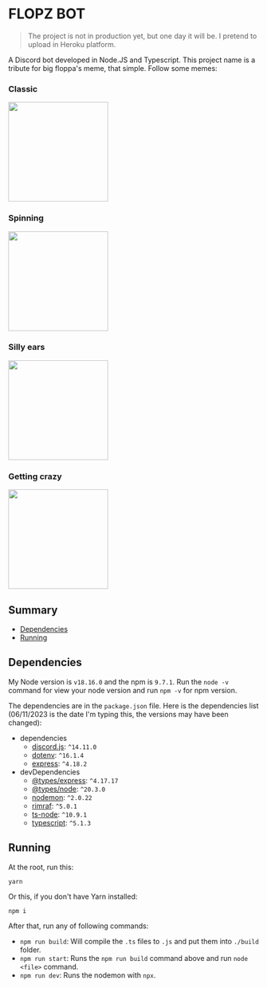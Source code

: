 # FLOPZ BOT
> The project is not in production yet, but one day it will be. I pretend to upload in Heroku platform.

A Discord bot developed in Node.JS and Typescript. This project name is a tribute for big floppa's meme, that simple. Follow some memes:

### Classic
<img style="width: 200px;" src="https://media.tenor.com/7953eR2iLQMAAAAM/nesmog_floppa.gif">

### Spinning
<img style="width: 200px;" src="https://media.tenor.com/0gfterKZTTwAAAAC/floppa2.gif" >

### Silly ears
<img style="width: 200px" src="https://media.tenor.com/RFmgfvXWOsAAAAAS/floppa-big-floppa.gif" >

### Getting crazy
<img style="width: 200px" src="https://media.tenor.com/2rISSeSkAqsAAAAS/flop.gif" >

## Summary

- [Dependencies](#dependencies)
- [Running](#running)

## Dependencies

My Node version is `v18.16.0` and the npm is `9.7.1`. Run the `node -v` command for view your node version and run `npm -v` for npm version.

The dependencies are in the `package.json` file. Here is the dependencies list (06/11/2023 is the date I'm typing this, the versions may have been changed):
- dependencies
    - [discord.js](https://discord.js.org/): `^14.11.0`
    - [dotenv](https://www.npmjs.com/package/dotenv): `^16.1.4`
    - [express](https://expressjs.com/pt-br/): `^4.18.2`
- devDependencies
    - [@types/express](https://www.npmjs.com/package/@types/express): `^4.17.17`
    - [@types/node](https://www.npmjs.com/package/@types/node): `^20.3.0`
    - [nodemon](https://yarnpkg.com/package/nodemon): `^2.0.22`
    - [rimraf](https://yarnpkg.com/package/rimraf): `^5.0.1`
    - [ts-node](https://yarnpkg.com/package/ts-node): `^10.9.1`
    - [typescript](https://www.typescriptlang.org/): `^5.1.3`

## Running

At the root, run this:

```yarn
yarn
```

Or this, if you don't have Yarn installed:

```npm
npm i
```

After that, run any of following commands:
- `npm run build`: Will compile the `.ts` files to `.js` and put them into `./build` folder.
- `npm run start`: Runs the `npm run build` command above and run `node <file>` command.
- `npm run dev`: Runs the nodemon with `npx`.
